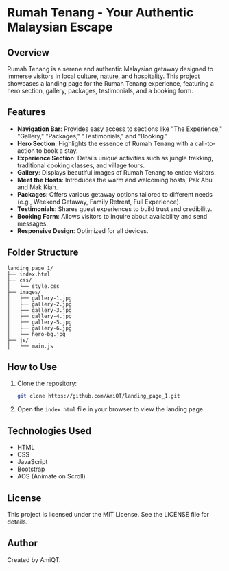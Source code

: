 # Rumah Tenang - Your Authentic Malaysian Escape

## Overview
Rumah Tenang is a serene and authentic Malaysian getaway designed to immerse visitors in local culture, nature, and hospitality. This project showcases a landing page for the Rumah Tenang experience, featuring a hero section, gallery, packages, testimonials, and a booking form.

## Features
- **Navigation Bar**: Provides easy access to sections like "The Experience," "Gallery," "Packages," "Testimonials," and "Booking."
- **Hero Section**: Highlights the essence of Rumah Tenang with a call-to-action to book a stay.
- **Experience Section**: Details unique activities such as jungle trekking, traditional cooking classes, and village tours.
- **Gallery**: Displays beautiful images of Rumah Tenang to entice visitors.
- **Meet the Hosts**: Introduces the warm and welcoming hosts, Pak Abu and Mak Kiah.
- **Packages**: Offers various getaway options tailored to different needs (e.g., Weekend Getaway, Family Retreat, Full Experience).
- **Testimonials**: Shares guest experiences to build trust and credibility.
- **Booking Form**: Allows visitors to inquire about availability and send messages.
- **Responsive Design**: Optimized for all devices.

## Folder Structure
```
landing_page_1/
├── index.html
├── css/
│   └── style.css
├── images/
│   ├── gallery-1.jpg
│   ├── gallery-2.jpg
│   ├── gallery-3.jpg
│   ├── gallery-4.jpg
│   ├── gallery-5.jpg
│   ├── gallery-6.jpg
│   └── hero-bg.jpg
├── js/
│   └── main.js
```

## How to Use
1. Clone the repository:
   ```bash
   git clone https://github.com/AmiQT/landing_page_1.git
   ```
2. Open the `index.html` file in your browser to view the landing page.

## Technologies Used
- HTML
- CSS
- JavaScript
- Bootstrap
- AOS (Animate on Scroll)

## License
This project is licensed under the MIT License. See the LICENSE file for details.

## Author
Created by AmiQT.

